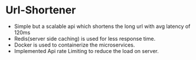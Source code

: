 # Url-Shortener #
- Simple but a scalable api which shortens the long url with avg latency of 120ms
- Redis(server side caching) is used for less response time.
- Docker is used to containerize the microservices.
- Implemented Api rate Limiting to reduce the load on server.


